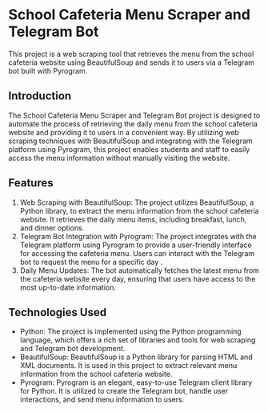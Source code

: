 # School Cafeteria Menu Scraper and Telegram Bot

This project is a web scraping tool that retrieves the menu from the school cafeteria website using BeautifulSoup and sends it to users via a Telegram bot built with Pyrogram.

## Introduction
The School Cafeteria Menu Scraper and Telegram Bot project is designed to automate the process of retrieving the daily menu from the school cafeteria website and providing it to users in a convenient way. By utilizing web scraping techniques with BeautifulSoup and integrating with the Telegram platform using Pyrogram, this project enables students and staff to easily access the menu information without manually visiting the website.

## Features
1. Web Scraping with BeautifulSoup: The project utilizes BeautifulSoup, a Python library, to extract the menu information from the school cafeteria website. It retrieves the daily menu items, including breakfast, lunch, and dinner options.
2. Telegram Bot Integration with Pyrogram: The project integrates with the Telegram platform using Pyrogram to provide a user-friendly interface for accessing the cafeteria menu. Users can interact with the Telegram bot to request the menu for a specific day .
3. Daily Menu Updates: The bot automatically fetches the latest menu from the cafeteria website every day, ensuring that users have access to the most up-to-date information.

## Technologies Used
- Python: The project is implemented using the Python programming language, which offers a rich set of libraries and tools for web scraping and Telegram bot development.
- BeautifulSoup: BeautifulSoup is a Python library for parsing HTML and XML documents. It is used in this project to extract relevant menu information from the school cafeteria website.
- Pyrogram: Pyrogram is an elegant, easy-to-use Telegram client library for Python. It is utilized to create the Telegram bot, handle user interactions, and send menu information to users.
